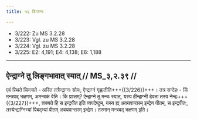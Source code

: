 ```yaml
---
title: ५६ टिप्पण्यः

---
```

- 3/222: Zu MS 3.2.28
- 3/223: Vgl. zu MS 3.2.28
- 3/224: Vgl. zu MS 3.2.28
- 3/225: E2: 4,191; E4: 4,138; E6: 1,188

____________________________________________


## ऐन्द्राग्ने तु लिङ्गभावात् स्यात् // MS_३,२.३९ //

एवं स्थिते चिन्त्यते - अस्ति तत्रैन्द्राग्नः सोमः, ऐन्द्राग्नं गृह्णातीति+++({3/226})+++। तत्र सन्देहः - किं मन्त्रवद् भक्षणम्, अमन्त्रकं वेति। किं प्राप्तम्? ऐन्द्राग्ने तु मन्त्रः स्यात्, यस्य हीन्द्राग्नी देवता तस्य नेन्द्रः+++({3/227})+++, शक्यते हि स इन्द्रपीत इति व्यपदेष्टुम्, यस्य ह्य् अवयवान्तरम् इन्द्रेण पीतम्, स इन्द्रपीतः, तस्येन्द्राग्निभ्यां पिबद्भ्यां पीतम् अवयवान्तरम् इन्द्रेण। तस्मान् मन्त्रवद् भक्षणम् इति।